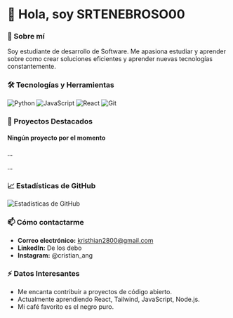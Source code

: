 # 👋 Hola, soy SRTENEBROSO00

### 📖 Sobre mí
Soy estudiante de desarrollo de Software. Me apasiona estudiar y aprender sobre como crear soluciones eficientes y aprender nuevas tecnologías constantemente.

### 🛠️ Tecnologías y Herramientas
![Python](https://img.shields.io/badge/-Python-333333?style=flat&logo=python)
![JavaScript](https://img.shields.io/badge/-JavaScript-333333?style=flat&logo=javascript)
![React](https://img.shields.io/badge/-React-333333?style=flat&logo=react)
![Git](https://img.shields.io/badge/-Git-333333?style=flat&logo=git)

### 📂 Proyectos Destacados

#### Ningún proyecto por el momento
...

...

### 📈 Estadísticas de GitHub
![Estadísticas de GitHub](https://github-readme-stats.vercel.app/api?username=SRTENEBROSO00&show_icons=true&theme=radical)

### 📫 Cómo contactarme
- **Correo electrónico:** kristhian2800@gmail.com 
- **LinkedIn:** De los debo
- **Instagram:** @cristian_ang

### ⚡ Datos Interesantes
- Me encanta contribuir a proyectos de código abierto.
- Actualmente aprendiendo React, Tailwind, JavaScript, Node.js.
- Mi café favorito es el negro puro.

